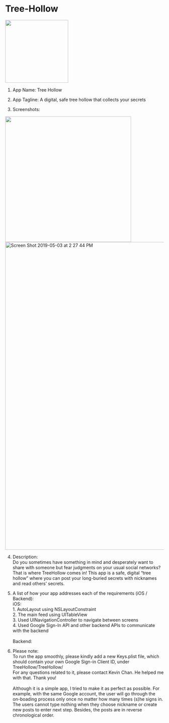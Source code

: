 # Tree-Hollow

<img width="200" src="https://user-images.githubusercontent.com/48665960/57200297-3ba53a00-6f58-11e9-9017-649ec13928de.png">

1. App Name: Tree Hollow

2. App Tagline: A digital, safe tree hollow that collects your secrets

3. Screenshots:
<img width="400" src="https://user-images.githubusercontent.com/48665960/57200339-bb330900-6f58-11e9-945b-c3e06ed2342f.png">

<img width="980" alt="Screen Shot 2019-05-03 at 2 27 44 PM" src="https://user-images.githubusercontent.com/48665960/57188571-ed982400-6ece-11e9-93f7-24ccf2eef0e3.png">


4. Description:
<br>Do you sometimes have something in mind and desperately want to share with someone but fear judgments on your usual social networks? That is where TreeHollow comes in! This app is a safe, digital “tree hollow” where you can post your long-buried secrets with nicknames and read others’ secrets.

5. A list of how your app addresses each of the requirements (iOS / Backend):
<br>iOS:
<br>1. AutoLayout using NSLayoutConstraint
<br>2. The main feed using UITableView
<br>3. Used UINavigationController to navigate between screens
<br>4. Used Google Sign-In API and other backend APIs to communicate with the backend
<br><br>Backend:

6. Please note:
<br>To run the app smoothly, please kindly add a new Keys.plist file, which should contain your own Google Sign-in Client ID, under TreeHollow/TreeHollow/ 
<br>For any questions related to it, please contact Kevin Chan. He helped me with that. Thank you!  
<br>Although it is a simple app, I tried to make it as perfect as possible. For example, with the same Google account, the user will go through the on-boading process only once no matter how many times (s)he signs in. The users cannot type nothing when they choose nickname or create new posts to enter next step. Besides, the posts are in reverse chronological order.
